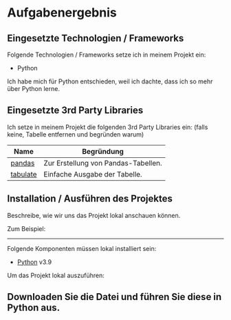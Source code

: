 # Aufgabenergebnis

## Eingesetzte Technologien / Frameworks

Folgende Technologien / Frameworks setze ich in meinem Projekt ein:

- Python

Ich habe mich für Python entschieden, weil ich dachte, dass ich so mehr über Python lerne.

## Eingesetzte 3rd Party Libraries

Ich setze in meinem Projekt die folgenden 3rd Party Libraries ein: (falls keine, Tabelle entfernen und begründen warum)

Name | Begründung
--- | ---
[pandas](https://pypi.org/project/pandas/) | Zur Erstellung von Pandas-Tabellen.
[tabulate](https://pypi.org/project/tabulate/) | Einfache Ausgabe der Tabelle.

## Installation / Ausführen des Projektes

Beschreibe, wie wir uns das Projekt lokal anschauen können.

Zum Beispiel:

---

Folgende Komponenten müssen lokal installiert sein:

- [Python](https://www.python.org/) v3.9


Um das Projekt lokal auszuführen:

Downloaden Sie die Datei und führen Sie diese in Python aus.
---
